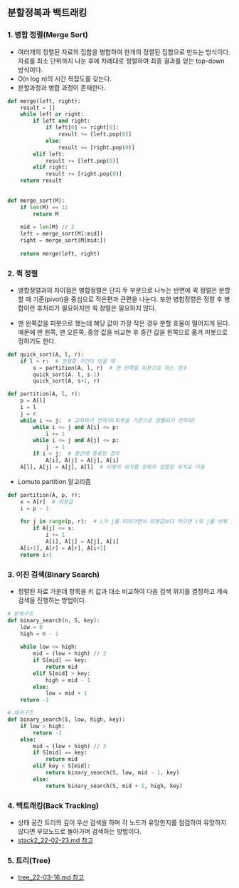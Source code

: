 ## 분할정복과 백트래킹

### 1. 병합 정렬(Merge Sort)

- 여러개의 정렬된 자료의 집합을 병합하여 한개의 정렬된 집합으로 만드는 방식이다. 자료를 최소 단위까지 나눈 후에 차례대로 정렬하여 최종 결과를 얻는 top-down 방식이다.
- O(n log n)의 시간 복잡도를 갖는다.
- 분할과정과 병합 과정이 존재한다.

```python
def merge(left, right):
    result = []
    while left or right:
        if left and right:
            if left[0] <= right[0]:
                result += [left.pop(0)]
            else:
                result += [right.pop(0)]
        elif left:
            result += [left.pop(0)]
        elif right:
            result += [right.pop(0)]
    return result
 
 
def merge_sort(M):
    if len(M) == 1:
        return M
 
    mid = len(M) // 2
    left = merge_sort(M[:mid])
    right = merge_sort(M[mid:])
 
    return merge(left, right)
```



### 2. 퀵 정렬

- 병합정렬과의 차이점은 병합정렬은 단지 두 부분으로 나누는 반면에 퀵 정렬은 분할할 때 기준(pivot)을 중심으로 작은편과 큰편을 나눈다. 또한 병합정렬은 정렬 후 병합이란 후처리가 필요하지만 퀵 정렬은 필요하지 않다.

- 맨 왼쪽값을 피봇으로 했는데 해당 값이 가장 작은 경우 분할 효율이 떨어지게 된다. 때문에 맨 왼쪽, 맨 오른쪽, 중앙 값을 비교한 후 중간 값을 왼쪽으로 옮겨 피봇으로 정하기도 한다.

```python
def quick_sort(A, l, r):
    if l < r:  # 정렬할 구간이 있을 때
        s = partition(A, l, r)  # 맨 왼쪽을 피봇으로 하는 경우
        quick_sort(A. l, s-1)
        quick_sort(A, s+1, r)

def partition(A, l, r):
    p = A[l]
    i = l
    j = r
    while i <= j:  # 교차하기 전까지(피봇을 기준으로 정렬되기 전까지)
        while i <= j and A[i] <= p:
            i += 1
        while i <= j and A[j] <= p:
            j -= 1
        if i < j:  # 중간에 종료된 경우
            A[i], A[j] = A[j], A[i]
    A[l], A[j] = A[j], A[l]  # 피봇의 위치를 정확히 정렬된 위치로 이동
```

- Lomuto partition 알고리즘

```python
def partition(A, p, r):
    x = A[r]  # 피봇값
    i = p - 1
    
    for j in range(p, r):  # i가 j를 따라가면서 피봇값보다 작으면 i와 j를 바꿔 i쪽을 작은수로 한다.
        if A[j] <= x:
            i += 1
            A[i], A[j] = A[j], A[i]
    A[i+1], A[r] = A[r], A[i+1]
    return i+1
```



### 3. 이진 검색(Binary Search)

- 정렬된 자료 가운데 항목을 키 값과 대소 비교하여 다음 검색 위치를 결정하고 계속 검색을 진행하는 방법이다.

```python
# 반복구조
def binary_search(n, S, key):
    low = 0
    high = n - 1
    
    while low <= high:
        mid = (low + high) // 2
        if S[mid] == key:
            return mid
        elif S[mid] > key:
            high = mid - 1
        else:
            low = mid + 1
    return -1

# 재귀구조
def binary_search(S, low, high, key):
    if low > high:
        return -1
    else:
        mid = (low + high) // 2
        if S[mid] == key:
            return mid
        elif key < S[mid]:
            return binary_search(S, low, mid - 1, key)
        else:
            return binary_search(S, mid + 1, high, key)
```



### 4. 백트래킹(Back Tracking)

- 상태 공간 트리의 깊이 우선 검색을 하며 각 노드가 유망한지를 점검하여 유망하지 않다면 부모노드로 돌아가며 검색하는 방법이다.
- [stack2_22-02-23.md 참고](./stack2_22-02-23.md)



### 5. 트리(Tree)

- [tree_22-03-16.md 참고](./tree_22-03-16.md)
